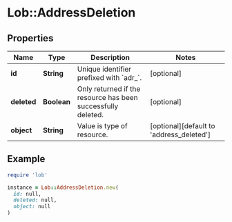 # Lob::AddressDeletion

## Properties

| Name | Type | Description | Notes |
| ---- | ---- | ----------- | ----- |
| **id** | **String** | Unique identifier prefixed with &#x60;adr_&#x60;. | [optional] |
| **deleted** | **Boolean** | Only returned if the resource has been successfully deleted. | [optional] |
| **object** | **String** | Value is type of resource. | [optional][default to &#39;address_deleted&#39;] |

## Example

```ruby
require 'lob'

instance = Lob::AddressDeletion.new(
  id: null,
  deleted: null,
  object: null
)
```

